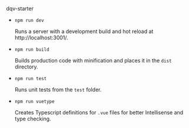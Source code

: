 dqv-starter

- `npm run dev`

    Runs a server with a development build and hot reload at http://localhost:3001/.

- `npm run build`

    Builds production code with minification and places it in the `dist` directory.

- `npm run test`

    Runs unit tests from the `test` folder.

- `npm run vuetype`

    Creates Typescript definitions for `.vue` files for better Intellisense and type checking.
